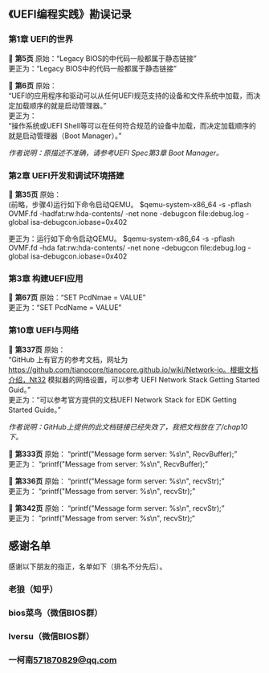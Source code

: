 ## 《UEFI编程实践》勘误记录
### 第1章 UEFI的世界
 :memo: **第5页** 原始：“Legacy BIOS的中代码一般都属于静态链接”<br>
更正为：“Legacy BIOS中的代码一般都属于静态链接”

 :memo: **第6页** 原始：<br>
“UEFI的应用程序和驱动可以从任何UEFI规范支持的设备和文件系统中加载，而决定加载顺序的就是启动管理器。”<br>
更正为：<br>
“操作系统或UEFI Shell等可以在任何符合规范的设备中加载，而决定加载顺序的就是启动管理器（Boot Manager）。”

*作者说明：原描述不准确，请参考UEFI Spec第3章 Boot Manager。*

### 第2章 UEFI开发和调试环境搭建
:memo: **第35页** 原始：<br>
(前略，步骤4)运行如下命令启动QEMU。
$qemu-system-x86_64 -s -pflash OVMF.fd -hadfat:rw:hda-contents/ -net none 
-debugcon file:debug.log -global isa-debugcon.iobase=0x402 

更正为：运行如下命令启动QEMU。
$qemu-system-x86_64 -s -pflash OVMF.fd -hda fat:rw:hda-contents/ -net none 
-debugcon file:debug.log -global isa-debugcon.iobase=0x402 

### 第3章 构建UEFI应用
 :memo: **第67页** 原始：“SET PcdNmae = VALUE”<br>
            更正为：“SET PcdName = VALUE”

### 第10章 UEFI与网络

 :memo: **第337页** 原始：<br>
“GitHub 上有官方的参考文档，网址为 https://github.com/tianocore/tianocore.github.io/wiki/Network-io。根据文档介绍，Nt32 模拟器的网络设置，可以参考 UEFI Network Stack Getting Started Guid。”<br>
更正为：“可以参考官方提供的文档UEFI Network Stack for EDK Getting Started Guide。”

*作者说明：GitHub上提供的此文档链接已经失效了，我把文档放在了/chap10下。*

 :memo: **第333页** 原始： “printf("Message form server: %s\n", RecvBuffer);”<br>
              更正为： “printf("Message from server: %s\n", RecvBuffer);”

 :memo: **第336页** 原始： “printf("Message form server: %s\n", recvStr);”<br>
              更正为： “printf("Message from server: %s\n", recvStr);”

 :memo: **第342页** 原始： “printf("Message form server: %s\n", recvStr);”<br>
              更正为： ”printf("Message from server: %s\n", recvStr);“


## 感谢名单
感谢以下朋友的指正，名单如下（排名不分先后）。
### 老狼（知乎）
### bios菜鸟（微信BIOS群）
### Iversu（微信BIOS群）
### 一柯南<571870829@qq.com>